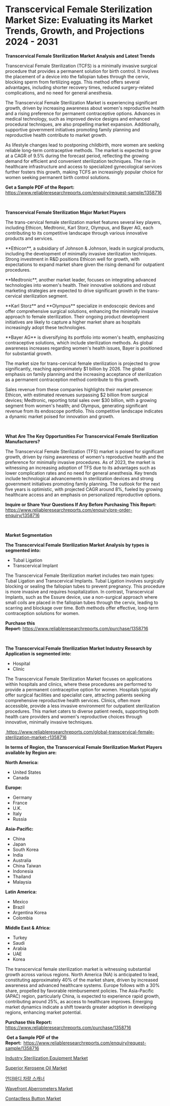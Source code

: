 <p><h1>Transcervical Female Sterilization Market Size: Evaluating its Market Trends, Growth, and Projections 2024 - 2031</h1></p><p><strong>Transcervical Female Sterilization Market Analysis and Latest Trends</strong></p>
<p><p>Transcervical Female Sterilization (TCFS) is a minimally invasive surgical procedure that provides a permanent solution for birth control. It involves the placement of a device into the fallopian tubes through the cervix, blocking sperm from fertilizing eggs. This method offers several advantages, including shorter recovery times, reduced surgery-related complications, and no need for general anesthesia.</p><p>The Transcervical Female Sterilization Market is experiencing significant growth, driven by increasing awareness about women's reproductive health and a rising preference for permanent contraceptive options. Advances in medical technology, such as improved device designs and enhanced procedural techniques, are also propelling market expansion. Additionally, supportive government initiatives promoting family planning and reproductive health contribute to market growth.</p><p>As lifestyle changes lead to postponing childbirth, more women are seeking reliable long-term contraceptive methods. The market is expected to grow at a CAGR of 9.5% during the forecast period, reflecting the growing demand for efficient and convenient sterilization techniques. The rise in healthcare infrastructure and access to specialized gynecological services further fosters this growth, making TCFS an increasingly popular choice for women seeking permanent birth control solutions.</p></p>
<p><strong>Get a Sample PDF of the Report:&nbsp;</strong> <a href="https://www.reliableresearchreports.com/enquiry/request-sample/1358716">https://www.reliableresearchreports.com/enquiry/request-sample/1358716</a></p>
<p>&nbsp;</p>
<p><strong>Transcervical Female Sterilization Major Market Players</strong></p>
<p><p>The trans-cervical female sterilization market features several key players, including Ethicon, Medtronic, Karl Storz, Olympus, and Bayer AG, each contributing to its competitive landscape through various innovative products and services.</p><p>**Ethicon**, a subsidiary of Johnson & Johnson, leads in surgical products, including the development of minimally invasive sterilization techniques. Strong investment in R&D positions Ethicon well for growth, with expectations to expand market share given the rising demand for outpatient procedures.</p><p>**Medtronic**, another market leader, focuses on integrating advanced technologies into women's health. Their innovative solutions and robust marketing strategies are expected to drive significant growth in the trans-cervical sterilization segment. </p><p>**Karl Storz** and **Olympus** specialize in endoscopic devices and offer comprehensive surgical solutions, enhancing the minimally invasive approach to female sterilization. Their ongoing product development initiatives are likely to capture a higher market share as hospitals increasingly adopt these technologies.</p><p>**Bayer AG** is diversifying its portfolio into women's health, emphasizing contraceptive solutions, which include sterilization methods. As global awareness increases regarding women's health issues, Bayer is positioned for substantial growth.</p><p>The market size for trans-cervical female sterilization is projected to grow significantly, reaching approximately $1 billion by 2026. The global emphasis on family planning and the increasing acceptance of sterilization as a permanent contraception method contribute to this growth.</p><p>Sales revenue from these companies highlights their market presence: Ethicon, with estimated revenues surpassing $2 billion from surgical devices; Medtronic, reporting total sales over $30 billion, with a growing segment from women's health; and Olympus, generating significant revenue from its endoscope portfolio. This competitive landscape indicates a dynamic market poised for innovation and growth.</p></p>
<p>&nbsp;</p>
<p><strong>What Are The Key Opportunities For Transcervical Female Sterilization Manufacturers?</strong></p>
<p><p>The Transcervical Female Sterilization (TFS) market is poised for significant growth, driven by rising awareness of women's reproductive health and the preference for minimally invasive procedures. As of 2023, the market is witnessing an increasing adoption of TFS due to its advantages such as lower complication rates and no need for general anesthesia. Key trends include technological advancements in sterilization devices and strong government initiatives promoting family planning. The outlook for the next five years is optimistic, with projected CAGR around 8%, fueled by growing healthcare access and an emphasis on personalized reproductive options.</p></p>
<p><strong>Inquire or Share Your Questions If Any Before Purchasing This Report:</strong> <a href="https://www.reliableresearchreports.com/enquiry/pre-order-enquiry/1358716">https://www.reliableresearchreports.com/enquiry/pre-order-enquiry/1358716</a></p>
<p>&nbsp;</p>
<p><strong>Market Segmentation</strong></p>
<p><strong>The Transcervical Female Sterilization Market Analysis by types is segmented into:</strong></p>
<p><ul><li>Tubal Ligation</li><li>Transcervical Implant</li></ul></p>
<p><p>The Transcervical Female Sterilization market includes two main types: Tubal Ligation and Transcervical Implants. Tubal Ligation involves surgically blocking or sealing the fallopian tubes to prevent pregnancy. This procedure is more invasive and requires hospitalization. In contrast, Transcervical Implants, such as the Essure device, use a non-surgical approach where small coils are placed in the fallopian tubes through the cervix, leading to scarring and blockage over time. Both methods offer effective, long-term contraception solutions for women.</p></p>
<p><strong>Purchase this Report:&nbsp;</strong><a href="https://www.reliableresearchreports.com/purchase/1358716">https://www.reliableresearchreports.com/purchase/1358716</a></p>
<p>&nbsp;</p>
<p><strong>The Transcervical Female Sterilization Market Industry Research by Application is segmented into:</strong></p>
<p><ul><li>Hospital</li><li>Clinic</li></ul></p>
<p><p>The Transcervical Female Sterilization Market focuses on applications within hospitals and clinics, where these procedures are performed to provide a permanent contraceptive option for women. Hospitals typically offer surgical facilities and specialist care, attracting patients seeking comprehensive reproductive health services. Clinics, often more accessible, provide a less invasive environment for outpatient sterilization procedures. This market caters to diverse patient needs, supporting both health care providers and women's reproductive choices through innovative, minimally invasive techniques.</p></p>
<p><a href="https://www.reliableresearchreports.com/global-transcervical-female-sterilization-market-r1358716">&nbsp;https://www.reliableresearchreports.com/global-transcervical-female-sterilization-market-r1358716</a></p>
<p><strong>In terms of Region, the Transcervical Female Sterilization Market Players available by Region are:</strong></p>
<p>
    <p> <strong> North America: </strong>
        <ul>
            <li>United States</li>
            <li>Canada</li>
        </ul>
        </p> 
    <p> <strong> Europe: </strong>
        <ul>
            <li>Germany</li>
            <li>France</li>
            <li>U.K.</li>
            <li>Italy</li>
            <li>Russia</li>
        </ul>
        </p> 
    <p> <strong> Asia-Pacific: </strong>
        <ul>
            <li>China</li>
            <li>Japan</li>
            <li>South Korea</li>
            <li>India</li>
            <li>Australia</li>
            <li>China Taiwan</li>
            <li>Indonesia</li>
            <li>Thailand</li>
            <li>Malaysia</li>
        </ul>
        </p> 
    <p> <strong> Latin America: </strong>
        <ul>
            <li>Mexico</li>
            <li>Brazil</li>
            <li>Argentina Korea</li>
            <li>Colombia</li>
        </ul>
        </p> 
    <p> <strong> Middle East & Africa: </strong>
        <ul>
            <li>Turkey</li>
            <li>Saudi</li>
            <li>Arabia</li>
            <li>UAE</li>
            <li>Korea</li>
        </ul>
    </p>
    </p>
<p><p>The transcervical female sterilization market is witnessing substantial growth across various regions. North America (NA) is anticipated to lead, constituting approximately 40% of the market share, driven by increased awareness and advanced healthcare systems. Europe follows with a 30% share, propelled by favorable reimbursement policies. The Asia-Pacific (APAC) region, particularly China, is expected to experience rapid growth, contributing around 25%, as access to healthcare improves. Emerging market dynamics indicate a shift towards greater adoption in developing regions, enhancing market potential.</p></p>
<p><strong>Purchase this Report: </strong><a href="https://www.reliableresearchreports.com/purchase/1358716">https://www.reliableresearchreports.com/purchase/1358716</a></p>
<p>&nbsp;<strong>Get a Sample PDF of the Report:&nbsp;&nbsp;</strong><a href="https://www.reliableresearchreports.com/enquiry/request-sample/1358716">https://www.reliableresearchreports.com/enquiry/request-sample/1358716</a></p>
<p><strong></strong></p>
<p><p><a href="https://github.com/SanjidaKhan901/Market-Research-Report-List-1/blob/main/industry-sterilization-equipment-market.md">Industry Sterilization Equipment Market</a></p><p><a href="https://issuu.com/reportprime-2/docs/superior-kerosene-oil-market-size-2_6c8ada5e823b74">Superior Kerosene Oil Market</a></p><p><a href="https://medium.com/@fitzwjpcorke/underbody-vehicle-scanner-market-%EC%9D%98-%EA%B8%80%EB%A1%9C%EB%B2%8C-%EC%8B%9C%EC%9E%A5-%EA%B0%9C%EC%9A%94%EB%8A%94-%EC%A0%84-%EC%84%B8%EA%B3%84-%EB%B0%8F-%EC%A3%BC%EC%9A%94-%EC%8B%9C%EC%9E%A5%EC%9D%98-%EC%82%B0%EC%97%85%EC%97%90-%EC%98%81%ED%96%A5%EC%9D%84-%EB%AF%B8%EC%B9%98%EB%8A%94-%EC%A3%BC%EC%9A%94-%ED%8A%B8%EB%A0%8C%EB%93%9C%EC%97%90-%EB%8C%80%ED%95%9C-%EB%8F%85%ED%8A%B9%ED%95%9C-%EA%B4%80%EC%A0%90%EC%9D%84-%EC%A0%9C%EA%B3%B5%ED%95%A9%EB%8B%88%EB%8B%A4-794c5f168037">언더바디 차량 스캐너</a></p><p><a href="https://github.com/olyy49keyt/Market-Research-Report-List-1/blob/main/wavefront-aberrometers-market.md">Wavefront Aberrometers Market</a></p><p><a href="https://www.linkedin.com/pulse/contactless-button-market-essentials-key-players-demand-drivers-vkjse?trackingId=%2B7I5ZTpKQC21BjIs6Pf3bQ%3D%3D">Contactless Button Market</a></p></p>